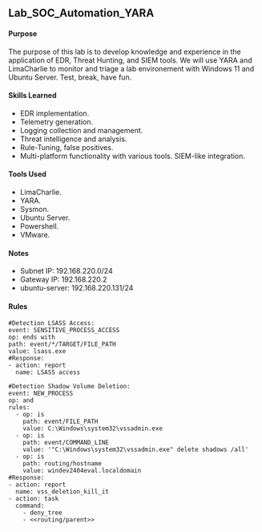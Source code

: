 ## Lab_SOC_Automation_YARA

#### Purpose
The purpose of this lab is to develop knowledge and experience in the application of EDR, Threat Hunting, and SIEM tools. We will use YARA and LimaCharlie to monitor and triage a lab environement with Windows 11 and Ubuntu Server. Test, break, have fun.
#### Skills Learned
- EDR implementation.
- Telemetry generation.
- Logging collection and management.
- Threat intelligence and analysis.
- Rule-Tuning, false positives. 
- Multi-platform functionality with various tools. SIEM-like integration. 
#### Tools Used
- LimaCharlie.
- YARA.
- Sysmon.
- Ubuntu Server.
- Powershell.
- VMware.
#### Notes
- Subnet IP: 192.168.220.0/24
- Gateway IP: 192.168.220.2
- ubuntu-server: 192.168.220.131/24
#### Rules
```
#Detection LSASS Access:
event: SENSITIVE_PROCESS_ACCESS
op: ends with
path: event/*/TARGET/FILE_PATH
value: lsass.exe
#Response:
- action: report
  name: LSASS access
```
```
#Detection Shadow Volume Deletion:
event: NEW_PROCESS
op: and
rules:
  - op: is
    path: event/FILE_PATH
    value: C:\Windows\system32\vssadmin.exe
  - op: is
    path: event/COMMAND_LINE
    value: '"C:\Windows\system32\vssadmin.exe" delete shadows /all'
  - op: is
    path: routing/hostname
    value: windev2404eval.localdomain
#Response:
- action: report
  name: vss_deletion_kill_it
- action: task
  command:
    - deny_tree
    - <<routing/parent>>
```

